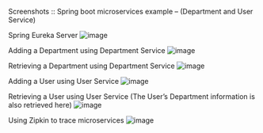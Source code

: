 Screenshots :: Spring boot microservices example – (Department and User Service)


Spring Eureka Server
![image](https://user-images.githubusercontent.com/96373227/161135255-648a6000-90b3-48c9-8aad-91bbe7213ef8.png)
 
 
Adding a Department using Department Service
![image](https://user-images.githubusercontent.com/96373227/161135298-31bca8dd-b351-46d2-b453-8d3e8968c299.png)


Retrieving a Department using Department Service
![image](https://user-images.githubusercontent.com/96373227/161135340-1d912a89-412c-44ab-a9f2-4166330f1bec.png)


Adding a User using User Service
![image](https://user-images.githubusercontent.com/96373227/161135383-e8644d07-4672-4f2d-97c5-faef29aaa20e.png)


Retrieving a User using User Service (The User’s Department information is also retrieved here)
![image](https://user-images.githubusercontent.com/96373227/161135427-e9ec0b1f-9a63-493d-a689-28a4e8303cea.png)


Using Zipkin to trace microservices
![image](https://user-images.githubusercontent.com/96373227/161135463-0972e616-b6ee-4cf4-a99e-458bbf3af97e.png)

